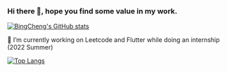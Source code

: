 ### Hi there 👋, hope you find some value in my work.

[![BingCheng's GitHub stats](https://github-readme-stats.vercel.app/api?username=bingcheng45)](https://github.com/anuraghazra/github-readme-stats)

🔭 I’m currently working on Leetcode and Flutter while doing an internship (2022 Summer)

<!-- [![Top Langs](https://github-readme-stats.vercel.app/api/top-langs/?username=bingcheng45&layout=compact&count_private=true)](https://github.com/bingcheng45/github-readme-stats) -->

[![Top Langs](https://github-readme-stats.vercel.app/api/top-langs/?username=bingcheng45&langs_count=8&hide=Assembly)](https://github.com/anuraghazra/github-readme-stats)

<!--
**bingcheng45/bingcheng45** is a ✨ _special_ ✨ repository because its `README.md` (this file) appears on your GitHub profile.

Here are some ideas to get you started:

- 🔭 I’m currently working on ...
- 🌱 I’m currently learning ...
- 👯 I’m looking to collaborate on ...
- 🤔 I’m looking for help with ...
- 💬 Ask me about ...
- 📫 How to reach me: ...
- 😄 Pronouns: ...
- ⚡ Fun fact: ...
- https://github.com/anuraghazra/github-readme-stats
-->
